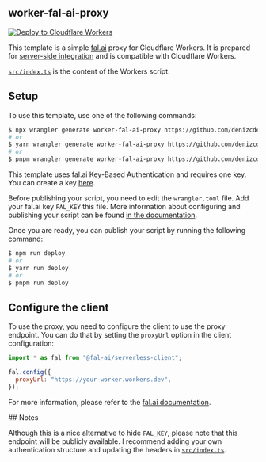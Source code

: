 ## worker-fal-ai-proxy

[![Deploy to Cloudflare Workers](https://deploy.workers.cloudflare.com/button)](https://deploy.workers.cloudflare.com/?url=https://github.com/denizcdemirci/worker-fal-ai-proxy)

This template is a simple [fal.ai](https://fal.ai) proxy for Cloudflare Workers. It is prepared for [server-side integration](https://fal.ai/docs/model-endpoints/server-side) and is compatible with Cloudflare Workers.

[`src/index.ts`](https://github.com/denizcdemirci/worker-fal-ai-proxy/blob/main/src/index.ts) is the content of the Workers script.

## Setup

To use this template, use one of the following commands:

```sh
$ npx wrangler generate worker-fal-ai-proxy https://github.com/denizcdemirci/worker-fal-ai-proxy
# or
$ yarn wrangler generate worker-fal-ai-proxy https://github.com/denizcdemirci/worker-fal-ai-proxy
# or
$ pnpm wrangler generate worker-fal-ai-proxy https://github.com/denizcdemirci/worker-fal-ai-proxy
```

This template uses fal.ai Key-Based Authentication and requires one key. You can create a key [here](https://fal.ai/dashboard/keys).

Before publishing your script, you need to edit the `wrangler.toml` file. Add your fal.ai key `FAL_KEY` this file. More information about configuring and publishing your script can be found [in the documentation](https://developers.cloudflare.com/workers/get-started/guide/).

Once you are ready, you can publish your script by running the following command:

```sh
$ npm run deploy
# or
$ yarn run deploy
# or
$ pnpm run deploy
```

## Configure the client

To use the proxy, you need to configure the client to use the proxy endpoint. You can do that by setting the `proxyUrl` option in the client configuration:

```js
import * as fal from "@fal-ai/serverless-client";

fal.config({
  proxyUrl: "https://your-worker.workers.dev",
});
```

For more information, please refer to the [fal.ai documentation](https://fal.ai/docs).

## Notes

Although this is a nice alternative to hide `FAL_KEY`, please note that this endpoint will be publicly available. I recommend adding your own authentication structure and updating the headers in [`src/index.ts`](https://github.com/denizcdemirci/worker-fal-ai-proxy/blob/main/src/index.ts).
